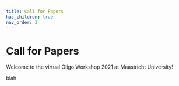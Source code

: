 ```yaml
---
title: Call for Papers
has_children: true
nav_order: 2
---
```


# Call for Papers

Welcome to the virtual Oligo Workshop 2021 at Maastricht University!

blah
